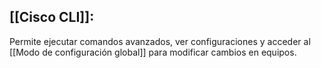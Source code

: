 ## [[Cisco CLI]]:
Permite ejecutar comandos avanzados, ver configuraciones y acceder al [[Modo de configuración global]] para modificar cambios en equipos.